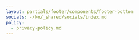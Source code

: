 ```yaml
---
layout: partials/footer/components/footer-bottom
socials: -/ko/_shared/socials/index.md
policy:
  - privacy-policy.md
---
```

